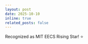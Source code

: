 ```yaml
---
layout: post
date: 2025-10-10
inline: true
related_posts: false
---
```


Recognized as MIT EECS Rising Star! :star:
